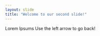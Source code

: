 ```yaml
---
layout: slide
title: "Welcome to our second slide!"
---
```

Lorem Ipsums
Use the left arrow to go back!

